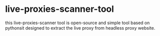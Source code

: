 # live-proxies-scanner-tool
this live-proxies-scanner tool is open-source and simple tool based on pythonsit designed to extract the live proxy from headless proxy website. 
